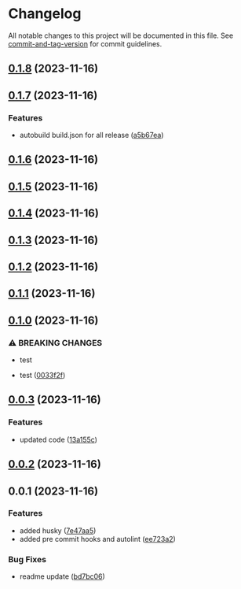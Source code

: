 # Changelog

All notable changes to this project will be documented in this file. See [commit-and-tag-version](https://github.com/absolute-version/commit-and-tag-version) for commit guidelines.

## [0.1.8](https://gitlab.fgp.dev/mirazex/frontend-template/compare/v0.1.7...v0.1.8) (2023-11-16)

## [0.1.7](https://gitlab.fgp.dev/mirazex/frontend-template/compare/v0.1.6...v0.1.7) (2023-11-16)

### Features

-   autobuild build.json for all release ([a5b67ea](https://gitlab.fgp.dev/mirazex/frontend-template/commit/a5b67ea1446b657a3cb30c36c66e98d2acfb3444))

## [0.1.6](https://gitlab.fgp.dev/mirazex/frontend-template/compare/v0.1.5...v0.1.6) (2023-11-16)

## [0.1.5](https://gitlab.fgp.dev/mirazex/frontend-template/compare/v0.1.4...v0.1.5) (2023-11-16)

## [0.1.4](https://gitlab.fgp.dev/mirazex/frontend-template/compare/v0.1.3...v0.1.4) (2023-11-16)

## [0.1.3](https://gitlab.fgp.dev/mirazex/frontend-template/compare/v0.1.2...v0.1.3) (2023-11-16)

## [0.1.2](https://gitlab.fgp.dev/mirazex/frontend-template/compare/v0.1.1...v0.1.2) (2023-11-16)

## [0.1.1](https://gitlab.fgp.dev/mirazex/frontend-template/compare/v0.1.0...v0.1.1) (2023-11-16)

## [0.1.0](https://gitlab.fgp.dev/mirazex/frontend-template/compare/v0.0.3...v0.1.0) (2023-11-16)

### ⚠ BREAKING CHANGES

-   test

-   test ([0033f2f](https://gitlab.fgp.dev/mirazex/frontend-template/commit/0033f2f3d5b8900351021dd76f300bb5a0277b6a))

## [0.0.3](https://gitlab.fgp.dev/mirazex/frontend-template/compare/v0.0.2...v0.0.3) (2023-11-16)

### Features

-   updated code ([13a155c](https://gitlab.fgp.dev/mirazex/frontend-template/commit/13a155c02fbb2fdab751a3e8027f4810aa5c9b23))

## [0.0.2](https://gitlab.fgp.dev/mirazex/frontend-template/compare/v0.0.1...v0.0.2) (2023-11-16)

## 0.0.1 (2023-11-16)

### Features

-   added husky ([7e47aa5](https://gitlab.fgp.dev/mirazex/frontend-template/commit/7e47aa5295b1ac57c8634130b348437a1eb7dde7))
-   added pre commit hooks and autolint ([ee723a2](https://gitlab.fgp.dev/mirazex/frontend-template/commit/ee723a2f9720c82135609803422932e9a7d1ce4d))

### Bug Fixes

-   readme update ([bd7bc06](https://gitlab.fgp.dev/mirazex/frontend-template/commit/bd7bc06f546af3df9ef06afb2e9f83f6e01f939a))
